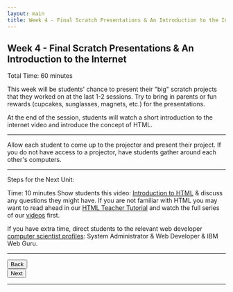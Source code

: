 ```yaml
---
layout: main
title: Week 4 - Final Scratch Presentations & An Introduction to the Internet
---
```


## Week 4 - Final Scratch Presentations & An Introduction to the Internet
Total Time: 60 minutes

This week will be students' chance to present their "big" scratch projects that they worked on at the last 1-2 sessions. Try to bring in parents or fun rewards (cupcakes, sunglasses, magnets, etc.) for the presentations.

At the end of the session, students will watch a short introduction to the internet video and introduce the concept of HTML. 

---

Allow each student to come up to the projector and present their project. If you do not have access to a projector, have students gather around each other's computers.

---

Steps for the Next Unit: 

Time: 10 minutes
Show students this video:
<a href="https://www.youtube.com/watch?v=cHLr3vCfgNo&list=PLPpkJJSKXEJ11Mq8xjty3AZKldH9V48mt&index=2">Introduction to HTML</a>
& discuss any questions they might have. If you are not familiar with HTML you may want to read ahead in our <a href="http://mcwic.github.io/htmltutorial/">HTML Teacher Tutorial</a> and watch the full series of our [videos](http://www.youtube.com/playlist?list=PLPpkJJSKXEJ11Mq8xjty3AZKldH9V48mt) first.

If you have extra time, direct students to the relevant web developer <a href="http://mcwic.github.io/htmlblocks/blandrolemodellibrary.html">computer scientist profiles</a>: System Administrator & Web Developer & IBM Web Guru.

---

<div class="row">
  <div class="col-md-1">
    <a href="../week3"><button type="button" class="btn btn-primary btn-lg">Back</button></a>
  </div>
  <div class="col-md-1">
    <a href="../week5"><button type="button" class="btn btn-primary btn-lg">Next</button></a>
  </div>
</div>

---